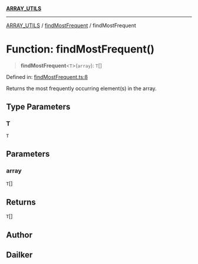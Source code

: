 [**ARRAY_UTILS**](../../README.md)

***

[ARRAY_UTILS](../../README.md) / [findMostFrequent](../README.md) / findMostFrequent

# Function: findMostFrequent()

> **findMostFrequent**\<`T`\>(`array`): `T`[]

Defined in: [findMostFrequent.ts:8](https://github.com/dailker/everyutil/blob/2a1290e25c1270a5e1af64099b97f8d5fc086e59/src/array/findMostFrequent.ts#L8)

Returns the most frequently occurring element(s) in the array.

## Type Parameters

### T

`T`

## Parameters

### array

`T`[]

## Returns

`T`[]

## Author

## Dailker
